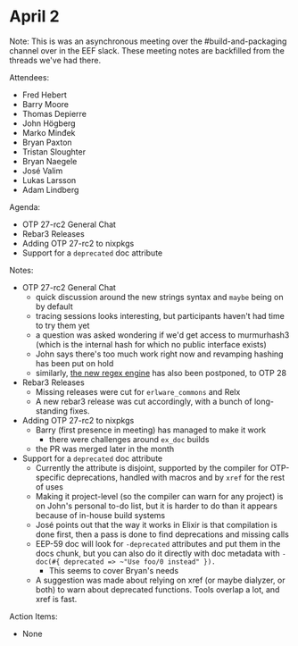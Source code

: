 # April 2

Note: This is was an asynchronous meeting over the #build-and-packaging channel over in the EEF slack. These meeting notes are backfilled from the threads we've had there.

Attendees:

- Fred Hebert
- Barry Moore
- Thomas Depierre
- John Högberg
- Marko Minđek
- Bryan Paxton
- Tristan Sloughter
- Bryan Naegele
- José Valim
- Lukas Larsson
- Adam Lindberg

Agenda:

- OTP 27-rc2 General Chat
- Rebar3 Releases
- Adding OTP 27-rc2 to nixpkgs
- Support for a `deprecated` doc attribute

Notes:

- OTP 27-rc2 General Chat
  - quick discussion around the new strings syntax and `maybe` being on by default
  - tracing sessions looks interesting, but participants haven't had time to try them yet
  - a question was asked wondering if we'd get access to murmurhash3 (which is the internal hash for which no public interface exists)
   - John says there's too much work right now and revamping hashing has been put on hold
  - similarly, [the new regex engine](https://github.com/erlang/otp/pull/7017) has also been postponed, to OTP 28
- Rebar3 Releases
  - Missing releases were cut for `erlware_commons` and Relx
  - A new rebar3 release was cut accordingly, with a bunch of long-standing fixes.
- Adding OTP 27-rc2 to nixpkgs
  - Barry (first presence in meeting) has managed to make it work
    - there were challenges around `ex_doc` builds
  - the PR was merged later in the month
- Support for a `deprecated` doc attribute
  - Currently the attribute is disjoint, supported by the compiler for OTP-specific deprecations, handled with macros and by `xref` for the rest of uses
  - Making it project-level (so the compiler can warn for any project) is on John's personal to-do list, but it is harder to do than it appears because of in-house build systems
  - José points out that the way it works in Elixir is that compilation is done first, then a pass is done to find deprecations and missing calls
  - EEP-59 doc will look for `-deprecated` attributes and put them in the docs chunk, but you can also do it directly with doc metadata with `-doc(#{ deprecated => ~"Use foo/0 instead" }).`
    - This seems to cover Bryan's needs
  - A suggestion was made about relying on xref (or maybe dialyzer, or both) to warn about deprecated functions. Tools overlap a lot, and xref is fast.

Action Items:

- None

